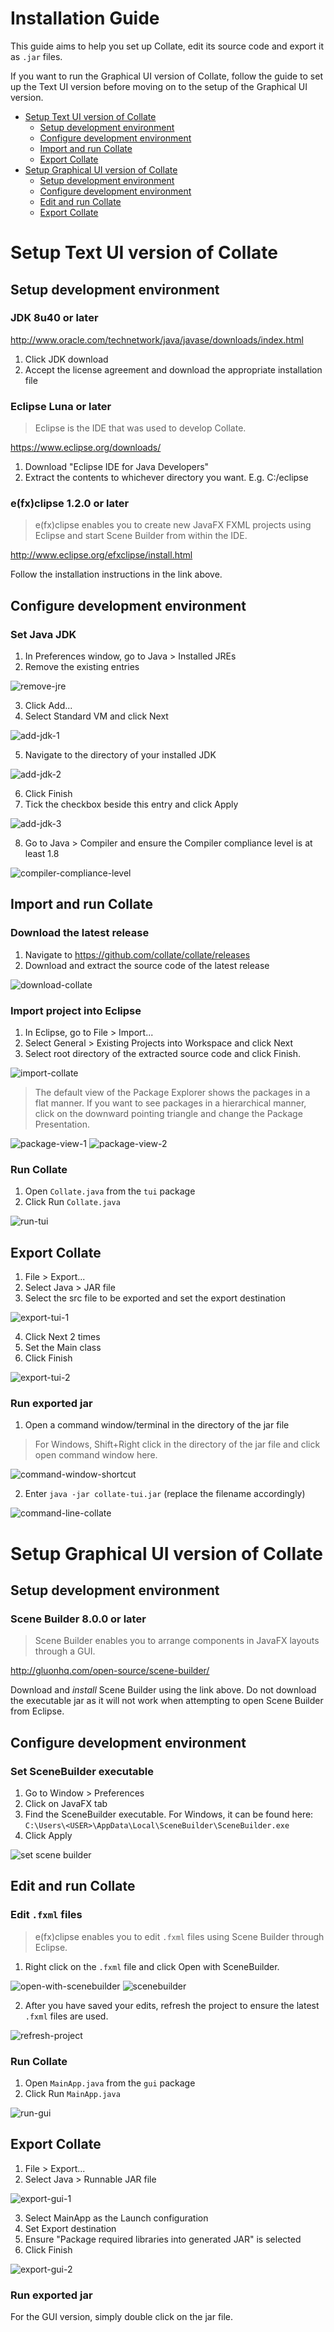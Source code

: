 # Installation Guide
This guide aims to help you set up Collate, edit its source code and export it as `.jar` files.

If you want to run the Graphical UI version of Collate, follow the guide to set up the Text UI version before moving on to the setup of the Graphical UI version.

<!-- MarkdownTOC -->

- [Setup Text UI version of Collate](#setup-text-ui-version-of-collate)
    - [Setup development environment](#setup-development-environment)
    - [Configure development environment](#configure-development-environment)
    - [Import and run Collate](#import-and-run-collate)
    - [Export Collate](#export-collate)
- [Setup Graphical UI version of Collate](#setup-graphical-ui-version-of-collate)
    - [Setup development environment](#setup-development-environment-1)
    - [Configure development environment](#configure-development-environment-1)
    - [Edit and run Collate](#edit-and-run-collate)
    - [Export Collate](#export-collate-1)

<!-- /MarkdownTOC -->

# Setup Text UI version of Collate

## Setup development environment

### JDK 8u40 or later

http://www.oracle.com/technetwork/java/javase/downloads/index.html

1. Click JDK download
2. Accept the license agreement and download the appropriate installation file

### Eclipse Luna or later

> Eclipse is the IDE that was used to develop Collate.

https://www.eclipse.org/downloads/

1. Download "Eclipse IDE for Java Developers"
2. Extract the contents to whichever directory you want. E.g. C:/eclipse

### e(fx)clipse 1.2.0 or later 

> e(fx)clipse enables you to create new JavaFX FXML projects using Eclipse and start Scene Builder from within the IDE.

http://www.eclipse.org/efxclipse/install.html

Follow the installation instructions in the link above.

## Configure development environment

### Set Java JDK

1. In Preferences window, go to Java > Installed JREs
2. Remove the existing entries

![remove-jre](images/installation-guide/remove-jre.png)

3. Click Add...
4. Select Standard VM and click Next

![add-jdk-1](images/installation-guide/add-jdk-1.png)

5. Navigate to the directory of your installed JDK

![add-jdk-2](images/installation-guide/add-jdk-2.png)

6. Click Finish
7. Tick the checkbox beside this entry and click Apply

![add-jdk-3](images/installation-guide/add-jdk-3.png)

8. Go to Java > Compiler and ensure the Compiler compliance level is at least 1.8

![compiler-compliance-level](images/installation-guide/compiler-compliance-level.png)

## Import and run Collate

### Download the latest release

1. Navigate to https://github.com/collate/collate/releases
2. Download and extract the source code of the latest release

![download-collate](images/installation-guide/download-collate.png)

### Import project into Eclipse

1. In Eclipse, go to File > Import...
2. Select General > Existing Projects into Workspace and click Next
3. Select root directory of the extracted source code and click Finish.

![import-collate](images/installation-guide/import-collate.png)

> The default view of the Package Explorer shows the packages in a flat manner. If you want to see packages in a hierarchical manner, click on the downward pointing triangle and change the Package Presentation.

![package-view-1](images/installation-guide/package-view-1.png)
![package-view-2](images/installation-guide/package-view-2.png)

### Run Collate

1. Open `Collate.java` from the `tui` package
2. Click Run `Collate.java`

![run-tui](images/installation-guide/run-tui.png)

## Export Collate

1. File > Export...
2. Select Java > JAR file
3. Select the src file to be exported and set the export destination

![export-tui-1](images/installation-guide/export-tui-1.png)

4. Click Next 2 times
5. Set the Main class
6. Click Finish

![export-tui-2](images/installation-guide/export-tui-2.png)

### Run exported jar
1. Open a command window/terminal in the directory of the jar file

> For Windows, Shift+Right click in the directory of the jar file and click open command window here.

![command-window-shortcut](images/installation-guide/command-window-shortcut.png)

2. Enter `java -jar collate-tui.jar` (replace the filename accordingly)

![command-line-collate](images/installation-guide/command-line-collate.png)

# Setup Graphical UI version of Collate

## Setup development environment

### Scene Builder 8.0.0 or later

> Scene Builder enables you to arrange components in JavaFX layouts through a GUI.

http://gluonhq.com/open-source/scene-builder/

Download and *install* Scene Builder using the link above. Do not download the executable jar as it will not work when attempting to open Scene Builder from Eclipse.

## Configure development environment

### Set SceneBuilder executable

1. Go to Window > Preferences
2. Click on JavaFX tab
3. Find the SceneBuilder executable. For Windows, it can be found here: `C:\Users\<USER>\AppData\Local\SceneBuilder\SceneBuilder.exe`
4. Click Apply

![set scene builder](images/installation-guide/set-scene-builder.png)

## Edit and run Collate

### Edit `.fxml` files

> e(fx)clipse enables you to edit `.fxml` files using Scene Builder through Eclipse.

1. Right click on the `.fxml` file and click Open with SceneBuilder.

![open-with-scenebuilder](images/installation-guide/open-with-scenebuilder.png)
![scenebuilder](images/installation-guide/scenebuilder.png)

2. After you have saved your edits, refresh the project to ensure the latest `.fxml` files are used.

![refresh-project](images/installation-guide/refresh-project.png)

### Run Collate

1. Open `MainApp.java` from the `gui` package
2. Click Run `MainApp.java`

![run-gui](images/installation-guide/run-gui.png)

## Export Collate

1. File > Export...
2. Select Java > Runnable JAR file

![export-gui-1](images/installation-guide/export-gui-1.png)

3. Select MainApp as the Launch configuration
4. Set Export destination
5. Ensure "Package required libraries into generated JAR" is selected
6. Click Finish

![export-gui-2](images/installation-guide/export-gui-2.png)

### Run exported jar

For the GUI version, simply double click on the jar file.
